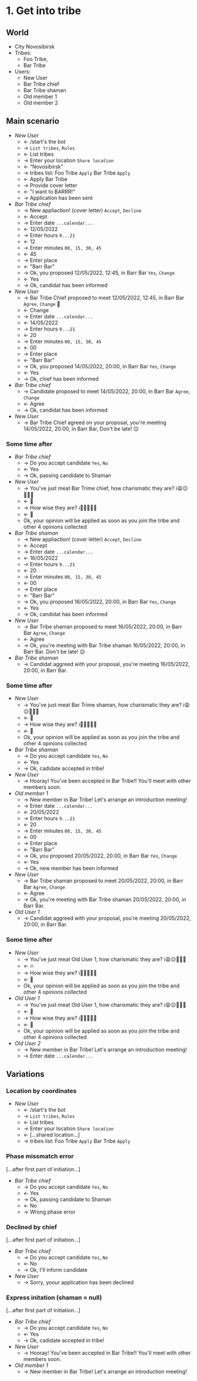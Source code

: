 # 1. Get into tribe

## World

-   City Novosibirsk
-   Tribes:
    -   Foo Tribe,
    -   Bar Tribe
-   Users:
    -   New User
    -   Bar Tribe chief
    -   Bar Tribe shaman
    -   Old member 1
    -   Old member 2

## Main scenario

-   _New User_
    -   ← /start's the bot
    -   → `List tribes`, `Rules`
    -   ← List tribes
    -   → Enter your location `Share location`
    -   ← "Novosibirsk"
    -   → tribes list: Foo Tribe `Apply` Bar Tribe `Apply`
    -   ← Apply Bar Tribe
    -   → Provide cover letter
    -   ← "I want to BARRR!"
    -   → Application has been sent
-   _Bar Tribe chief_
    -   → New appliaction! (cover letter) `Accept`, `Decline`
    -   ← Accept
    -   → Enter date `...calendar...`
    -   ← 12/05/2022
    -   → Enter hours `9...21`
    -   ← 12
    -   → Enter minutes `00, 15, 30, 45`
    -   ← 45
    -   → Enter place
    -   ← "Barr Bar"
    -   → Ok, you proposed 12/05/2022, 12:45, in Barr Bar `Yes`, `Change`
    -   ← Yes
    -   → Ok, candidat has been informed
-   _New User_
    -   → Bar Tribe Chief proposed to meet 12/05/2022, 12:45, in Barr Bar `Agree`, `Change` 🚩
    -   ← Change
    -   → Enter date `...calendar...`
    -   ← 14/05/2022
    -   → Enter hours `9...21`
    -   ← 20
    -   → Enter minutes `00, 15, 30, 45`
    -   ← 00
    -   → Enter place
    -   ← "Barr Bar"
    -   → Ok, you proposed 14/05/2022, 20:00, in Barr Bar `Yes`, `Change`
    -   ← Yes
    -   → Ok, chief has been informed
-   _Bar Tribe chief_
    -   → Candidate proposed to meet 14/05/2022, 20:00, in Barr Bar `Agree`, `Change`
    -   ← Agree
    -   → Ok, candidat has been informed
-   _New User_
    -   → Bar Tribe Chief agreed on your proposal, you're meeting 14/05/2022, 20:00, in Barr Bar, Don't be late! 😉

### Some time after

-   _Bar Tribe chief_
    -   → Do you accept candidate `Yes`, `No`
    -   ← Yes
    -   → Ok, passing candidate to Shaman
-   _New User_
    -   → You've just meat Bar Trime chief, how charismatic they are? ℹ️😩😕🤔🤩🔥
    -   ← 🤩
    -   → How wise they are? ℹ️🤪🤥🤔🥸🦉
    -   ← 🤔
    -   Ok, your opinion will be applied as soon as you join the tribe and other 4 opinions collected
-   _Bar Tribe shaman_
    -   → New appliaction! (cover letter) `Accept`, `Decline`
    -   ← Accept
    -   → Enter date `...calendar...`
    -   ← 16/05/2022
    -   → Enter hours `9...21`
    -   ← 20
    -   → Enter minutes `00, 15, 30, 45`
    -   ← 00
    -   → Enter place
    -   ← "Barr Bar"
    -   → Ok, you proposed 16/05/2022, 20:00, in Barr Bar `Yes`, `Change`
    -   ← Yes
    -   → Ok, candidat has been informed
-   _New User_
    -   → Bar Tribe shaman proposed to meet 16/05/2022, 20:00, in Barr Bar `Agree`, `Change`
    -   ← Agree
    -   → Ok, you're meeting with Bar Tribe shaman 16/05/2022, 20:00, in Barr Bar. Don't be late! 😉
-   _Bar Tribe shaman_
    -   → Candidat aggreed with your proposal, you're meeting 16/05/2022, 20:00, in Barr Bar.

### Some time after

-   _New User_
    -   → You've just meat Bar Trime shaman, how charismatic they are? ℹ️😩😕🤔🤩🔥
    -   ← 🤩
    -   → How wise they are? ℹ️🤪🤥🤔🥸🦉
    -   ← 🦉
    -   Ok, your opinion will be applied as soon as you join the tribe and other 4 opinions collected
-   _Bar Tribe shaman_
    -   → Do you accept candidate `Yes`, `No`
    -   ← Yes
    -   → Ok, cadidate accepted in tribe!
-   _New User_
    -   → Hooray! You've been accepted in Bar Tribe!! You'll meet with other members soon.
-   _Old member 1_
    -   → New member in Bar Tribe! Let's arrange an introduction meeting!
    -   → Enter date `...calendar...`
    -   ← 20/05/2022
    -   → Enter hours `9...21`
    -   ← 20
    -   → Enter minutes `00, 15, 30, 45`
    -   ← 00
    -   → Enter place
    -   ← "Barr Bar"
    -   → Ok, you proposed 20/05/2022, 20:00, in Barr Bar `Yes`, `Change`
    -   ← Yes
    -   → Ok, new member has been informed
-   _New User_
    -   → Bar Tribe shaman proposed to meet 20/05/2022, 20:00, in Barr Bar `Agree`, `Change`
    -   ← Agree
    -   → Ok, you're meeting with Bar Tribe shaman 20/05/2022, 20:00, in Barr Bar.
-   _Old User 1_
    -   → Candidat aggreed with your proposal, you're meeting 20/05/2022, 20:00, in Barr Bar.

### Some time after

-   _New User_
    -   → You've just meat Old User 1, how charismatic they are? ℹ️😩😕🤔🤩🔥
    -   ← 🔥
    -   → How wise they are? ℹ️🤪🤥🤔🥸🦉
    -   ← 🤪
    -   Ok, your opinion will be applied as soon as you join the tribe and other 4 opinions collected
-   _Old User 1_
    -   → You've just meat Old User 1, how charismatic they are? ℹ️😩😕🤔🤩🔥
    -   ← 🤔
    -   → How wise they are? ℹ️🤪🤥🤔🥸🦉
    -   ← 🤔
    -   Ok, your opinion will be applied as soon as you join the tribe and other 4 opinions collected
-   _Old User 2_
    -   → New member in Bar Tribe! Let's arrange an introduction meeting!
    -   → Enter date `...calendar...`

## Variations

### Location by coordinates

-   _New User_
    -   ← /start's the bot
    -   → `List tribes`, `Rules`
    -   ← List tribes
    -   → Enter your location `Share location`
    -   ← [...shared location...]
    -   → tribes list: Foo Tribe `Apply` Bar Tribe `Apply`

### Phase missmatch error

[...after first part of initiation...]

-   _Bar Tribe chief_
    -   → Do you accept candidate `Yes`, `No`
    -   ← Yes
    -   → Ok, passing candidate to Shaman
    -   ← No
    -   → Wrong phase error

### Declined by chief

[...after first part of initiation...]

-   _Bar Tribe chief_
    -   → Do you accept candidate `Yes`, `No`
    -   ← No
    -   → Ok, I'll inform candidate
-   _New User_
    -   → Sorry, yoour application has been declined

### Express initation (shaman = null)

[...after first part of initiation...]

-   _Bar Tribe chief_
    -   → Do you accept candidate `Yes`, `No`
    -   ← Yes
    -   → Ok, cadidate accepted in tribe!
-   _New User_
    -   → Hooray! You've been accepted in Bar Tribe!! You'll meet with other members soon.
-   _Old member 1_
    -   → New member in Bar Tribe! Let's arrange an introduction meeting!
